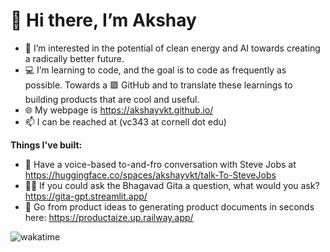 # 👋 Hi there, I’m Akshay 
- 👀 I’m interested in the potential of clean energy and AI towards creating a radically better future.
- 💻 I’m learning to code, and the goal is to code as frequently as possible. Towards a 🟩 GitHub and to translate these learnings to building products      that are cool and useful.
- 🌐 My webpage is https://akshayvkt.github.io/
- 📫 I can be reached at (vc343 at cornell dot edu)

**Things I've built:**
-  Have a voice-based to-and-fro conversation with Steve Jobs at https://huggingface.co/spaces/akshayvkt/talk-To-SteveJobs
- 🙏🏽 If you could ask the Bhagavad Gita a question, what would you ask? https://gita-gpt.streamlit.app/
- 📝 Go from product ideas to generating product documents in seconds here: https://productaize.up.railway.app/


![wakatime](https://wakatime.com/badge/user/b0ee387a-f4eb-43cf-8b40-16f3aa41b5db.svg)

<!---
akshayvkt/akshayvkt is a ✨ special ✨ repository because its `README.md` (this file) appears on your GitHub profile.
You can click the Preview link to take a look at your changes.
--->
